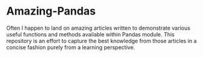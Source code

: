 # Amazing-Pandas

Often I happen to land on amazing articles written to demonstrate various useful functions and methods available within Pandas module. This repository is an effort to capture the best knowledge from those articles in a concise fashion purely from a learning perspective. 

